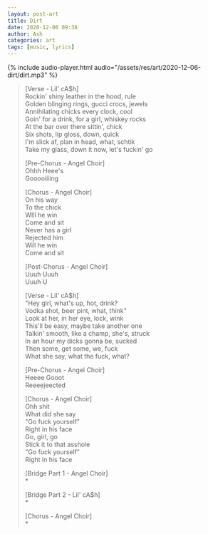 ```yaml
---
layout: post-art
title: Dirt
date: 2020-12-06 09:38
author: Ash
categories: art
tags: [music, lyrics]
---
```


{% include audio-player.html audio="/assets/res/art/2020-12-06-dirt/dirt.mp3" %}

> [Verse - Lil' cA$h]  
> Rockin' shiny leather in the hood, rule  
> Golden blinging rings, gucci crocs, jewels  
> Annihilating chicks every clock, cool  
> Goin' for a drink, for a girl, whiskey rocks  
> At the bar over there sittin', chick  
> Six shots, lip gloss, down, quick  
> I'm slick af, plan in head, what, schtik  
> Take my glass, down it now, let's fuckin' go  
>   
> [Pre-Chorus - Angel Choir]  
> Ohhh Heee's  
> Gooooiiiing  
>   
> [Chorus - Angel Choir]  
> On his way  
> To the chick  
> WIll he win  
> Come and sit  
> Never has a girl  
> Rejected him  
> Will he win  
> Come and sit  
>   
> [Post-Chorus - Angel Choir]  
> Uuuh Uuuh  
> Uuuh U  
>   
> [Verse - Lil' cA$h]  
> "Hey girl, what's up, hot, drink?  
> Vodka shot, beer pint, what, think"  
> Look at her, in her eye, lock, wink  
> This'll be easy, maybe take another one  
> Talkin' smooth, like a champ, she's, struck  
> In an hour my dicks gonna be, sucked  
> Then some, get some, we, fuck  
> What she say, what the fuck, what?  
>   
> [Pre-Chorus - Angel Choir]  
> Heeee Gooot  
> Reeeejeected  
>   
> [Chorus - Angel Choir]  
> Ohh shit  
> What did she say  
> "Go fuck yourself"  
> Right in his face  
> Go, girl, go  
> Stick it to that asshole  
> "Go fuck yourself"  
> Right in his face  
>   
> [Bridge Part 1 - Angel Choir]  
> \*  
>   
> [Bridge Part 2 - Lil' cA$h]  
> \*  
>   
> [Chorus - Angel Choir]  
> \*
>   